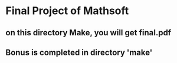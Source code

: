 # Final Project of Mathsoft
## on this directory Make, you will get final.pdf
## Bonus is completed in directory 'make'
